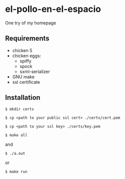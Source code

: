 # el-pollo-en-el-espacio
One try of my homepage

## Requirements
+ chicken 5
+ chicken eggs:
  + spiffy
  + spock
  + sxml-serializer
+ GNU make
+ ssl certificate

## Installation

`$ mkdir certs`

`$ cp <path to your public ssl cert> ./certs/cert.pem`

`$ cp <path to your ssl key> ./certs/key.pem`

`$ make all`

and

`$ ./a.out`

or

`$ make run`
